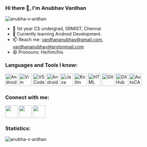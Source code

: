 ### Hi there 👋, I'm Anubhav Vardhan
<p align="left"> <img src="https://komarev.com/ghpvc/?username=anubha-v-ardhan&label=Profile%20views&color=0e75b6&style=flat" alt="anubha-v-ardhan" /> </p>


- 🏫 1st year CS undergrad, SRMIST, Chennai
- 🌱 Currently learning Android Development.
- 📫 Reach me: vardhananubhav@gmail.com, vardhananubhav@protonmail.com
- 😄 Pronouns: He/him/his

### Languages and Tools I know:

<p align="left">
  
<img src="https://img.icons8.com/plasticine/2x/android-os.png"  alt="Android"  width="40"  height="40"/>
<img src="https://icons.iconarchive.com/icons/bokehlicia/captiva/256/vim-icon.png"  alt="Vim"  width="40"  height="40"/> 
<img src="https://img.icons8.com/plasticine/2x/visual-studio-code-2019.png"  alt="VSCode"  width="40"  height="40"/>
<img src="https://static.wikia.nocookie.net/logopedia/images/e/ed/Android_Studio_2019.png/revision/latest/scale-to-width-down/340?cb=20200605162922" alt="Android Studio" width="40"  height="40"/>
<img src="https://img.icons8.com/color/2x/java-coffee-cup-logo.png"  alt="Java"  width="40"  height="40"/>        
<img src="https://img.icons8.com/color/2x/kotlin.png"  alt="Kotlin"  width="40"  height="40"/> 
<img src="https://img.icons8.com/color/2x/html-5.png"  alt="HTML"  width="40"  height="40"/>
<img src="https://img.icons8.com/color/2x/git.png"  alt="Git"  width="40"  height="40"/>    
<img src="https://img.icons8.com/fluent/2x/github.png"  alt="GitHub"  width="40"  height="40"/>
<img src="https://img.icons8.com/color/2x/autodesk-autocad.png"  alt="AutoCAD"  width="40"  height="40"/>

### Connect with me:

<p  align="left">

<a  href="https://www.linkedin.com/in/anubhav-vardhan-a89587192/"  target="_blank">
<img  align="center"  src="https://img.icons8.com/doodle/2x/linkedin.png" height="40"  width="40"  /></a>
<a  href="https://www.instagram.com/anubhav_vardhan"  target="_blank">
<img  align="center"  src="https://img.icons8.com/dusk/2x/instagram-new.png" height="40"  width="40"  /></a>
<a href="mailto:vardhananubhav@gmail.com" target="_blank">
<img  align="center"  src="https://img.icons8.com/doodle/2x/gmail.png"  height="40"  width="40"  /></a>

### Statistics:

<img align="left" src="https://github-readme-stats.vercel.app/api/top-langs?username=anubha-v-ardhan&show_icons=true&locale=en&layout=compact" alt="anubha-v-ardhan" />

